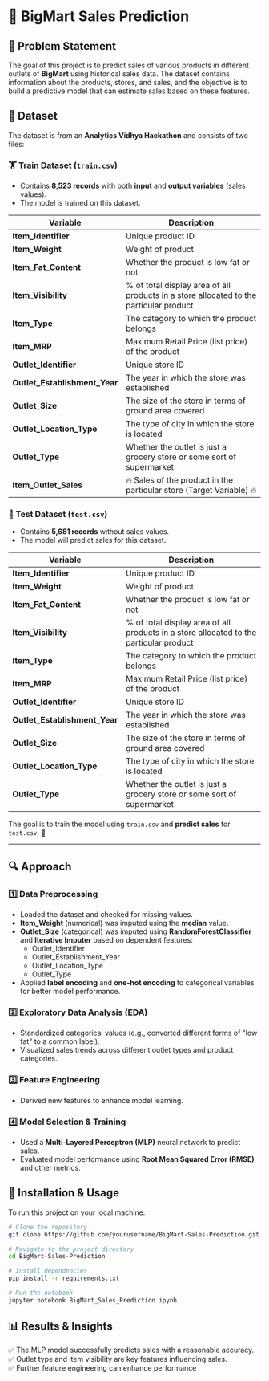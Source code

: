 # 🏪 BigMart Sales Prediction  

## 📌 Problem Statement  
The goal of this project is to predict sales of various products in different outlets of **BigMart** using historical sales data. The dataset contains information about the products, stores, and sales, and the objective is to build a predictive model that can estimate sales based on these features.  

## 📂 Dataset  

The dataset is from an **Analytics Vidhya Hackathon** and consists of two files:  

### 🏋️ Train Dataset (`train.csv`)  
- Contains **8,523 records** with both **input** and **output variables** (sales values).  
- The model is trained on this dataset.  

| Variable                  | Description |
|---------------------------|-------------|
| **Item_Identifier**       | Unique product ID |
| **Item_Weight**           | Weight of product |
| **Item_Fat_Content**      | Whether the product is low fat or not |
| **Item_Visibility**       | % of total display area of all products in a store allocated to the particular product |
| **Item_Type**             | The category to which the product belongs |
| **Item_MRP**              | Maximum Retail Price (list price) of the product |
| **Outlet_Identifier**     | Unique store ID |
| **Outlet_Establishment_Year** | The year in which the store was established |
| **Outlet_Size**           | The size of the store in terms of ground area covered |
| **Outlet_Location_Type**  | The type of city in which the store is located |
| **Outlet_Type**           | Whether the outlet is just a grocery store or some sort of supermarket |
| **Item_Outlet_Sales**     | 🔥 Sales of the product in the particular store (Target Variable) 🔥 |

### 🛒 Test Dataset (`test.csv`)  
- Contains **5,681 records** without sales values.  
- The model will predict sales for this dataset.  

| Variable                  | Description |
|---------------------------|-------------|
| **Item_Identifier**       | Unique product ID |
| **Item_Weight**           | Weight of product |
| **Item_Fat_Content**      | Whether the product is low fat or not |
| **Item_Visibility**       | % of total display area of all products in a store allocated to the particular product |
| **Item_Type**             | The category to which the product belongs |
| **Item_MRP**              | Maximum Retail Price (list price) of the product |
| **Outlet_Identifier**     | Unique store ID |
| **Outlet_Establishment_Year** | The year in which the store was established |
| **Outlet_Size**           | The size of the store in terms of ground area covered |
| **Outlet_Location_Type**  | The type of city in which the store is located |
| **Outlet_Type**           | Whether the outlet is just a grocery store or some sort of supermarket |

The goal is to train the model using `train.csv` and **predict sales** for `test.csv`. 🚀  

---

## 🔍 Approach  

### 1️⃣ Data Preprocessing  
- Loaded the dataset and checked for missing values.  
- **Item_Weight** (numerical) was imputed using the **median** value.  
- **Outlet_Size** (categorical) was imputed using **RandomForestClassifier** and **Iterative Imputer** based on dependent features:  
  - Outlet_Identifier  
  - Outlet_Establishment_Year  
  - Outlet_Location_Type  
  - Outlet_Type  
- Applied **label encoding** and **one-hot encoding** to categorical variables for better model performance.  

### 2️⃣ Exploratory Data Analysis (EDA)  
- Standardized categorical values (e.g., converted different forms of "low fat" to a common label).  
- Visualized sales trends across different outlet types and product categories.  

### 3️⃣ Feature Engineering  
- Derived new features to enhance model learning.  

### 4️⃣ Model Selection & Training  
- Used a **Multi-Layered Perceptron (MLP)** neural network to predict sales.   
- Evaluated model performance using **Root Mean Squared Error (RMSE)** and other metrics.  

## 🚀 Installation & Usage  
To run this project on your local machine:  

```bash
# Clone the repository
git clone https://github.com/yourusername/BigMart-Sales-Prediction.git

# Navigate to the project directory
cd BigMart-Sales-Prediction

# Install dependencies
pip install -r requirements.txt

# Run the notebook
jupyter notebook BigMart_Sales_Prediction.ipynb
```
## 📊 Results & Insights
✅ The MLP model successfully predicts sales with a reasonable accuracy.<br>
✅ Outlet type and item visibility are key features influencing sales.<br>
✅ Further feature engineering can enhance performance
